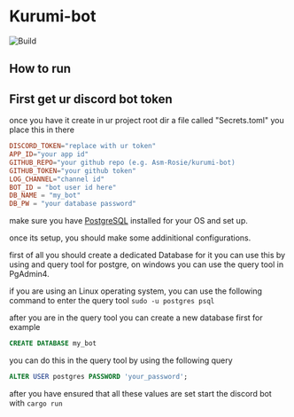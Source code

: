 # Kurumi-bot
![Build](https://github.com/Asm-Rosie/adhd-helper-bot/actions/workflows/rust.yml/badge.svg)

## How to run
## First get ur discord bot token

once you have it create in ur project root dir a file called "Secrets.toml" you place this in there 
```toml
DISCORD_TOKEN="replace with ur token"
APP_ID="your app id"
GITHUB_REPO="your github repo (e.g. Asm-Rosie/kurumi-bot)
GITHUB_TOKEN="your github token"
LOG_CHANNEL="channel id"
BOT_ID = "bot user id here"
DB_NAME = "my_bot"
DB_PW = "your database password"
```


make sure you have [PostgreSQL](https://www.postgresql.org/download/) installed for your OS and set up.

once its setup, you should make some addinitional configurations. 

first of all you should create a dedicated Database for it you can use this by using and query tool for postgre, on windows you can use the query tool in PgAdmin4.

if you are using an Linux operating system, you can use the following command to enter the query tool `sudo -u postgres psql`

after you are in the query tool you can create a new database first for example
```SQL
CREATE DATABASE my_bot
```
you can do this in the query tool by using the following query
```SQL
ALTER USER postgres PASSWORD 'your_password';
```

after you have ensured that all these values are set start the discord bot with `cargo run`
